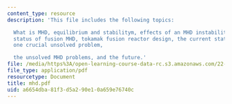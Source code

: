 ```yaml
---
content_type: resource
description: 'This file includes the following topics:

  What is MHD, equilibrium and stabilitym, effects of an MHD instability, current
  status of fusion MHD, tokamak fusion reactor design, the current status of the tokamak,
  one crucial unsolved problem,

  the unsolved MHD problems, and the future.'
file: /media/https%3A/open-learning-course-data-rc.s3.amazonaws.com/22-012-seminar-fusion-and-plasma-physics-spring-2006/a6654dba81f3d5a290e10a659e76740c_mhd.pdf
file_type: application/pdf
resourcetype: Document
title: mhd.pdf
uid: a6654dba-81f3-d5a2-90e1-0a659e76740c
---
```

